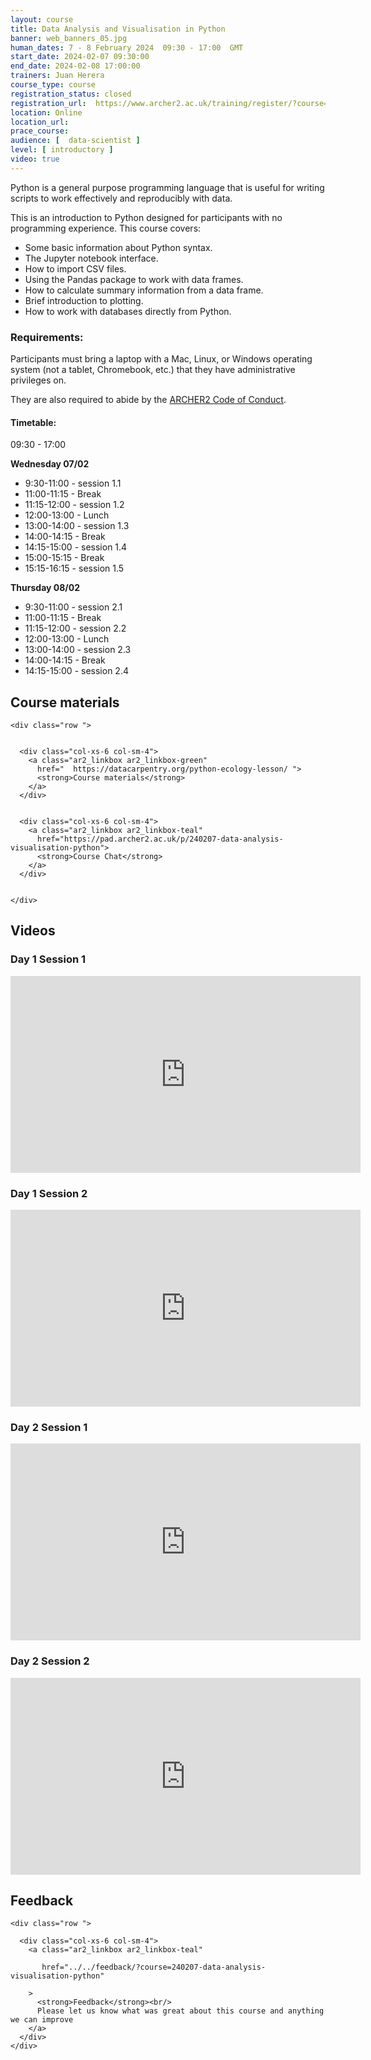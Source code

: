 ```yaml
---
layout: course
title: Data Analysis and Visualisation in Python
banner: web_banners_05.jpg 
human_dates: 7 - 8 February 2024  09:30 - 17:00  GMT
start_date: 2024-02-07 09:30:00
end_date: 2024-02-08 17:00:00
trainers: Juan Herera
course_type: course
registration_status: closed
registration_url:  https://www.archer2.ac.uk/training/register/?course=240207-data-analysis-visualisation-python
location: Online
location_url:
prace_course: 
audience: [  data-scientist ]
level: [ introductory ]
video: true
---
```



Python is a general purpose programming language that is useful for writing scripts to work effectively and reproducibly with data.

This is an introduction to Python designed for participants with no programming experience. This course covers:

- Some basic information about Python syntax.
- The Jupyter notebook interface.
- How to import CSV files.
- Using the Pandas package to work with data frames.
- How to calculate summary information from a data frame.
- Brief introduction to plotting.
- How to work with databases directly from Python.

### Requirements:

Participants must bring a laptop with a Mac, Linux, or Windows operating system (not a tablet, Chromebook, etc.) that they have administrative privileges on.

They are also required to abide by the [ARCHER2  Code of Conduct](../../../about/policies/code-of-conduct.html). 


#### Timetable:

09:30 - 17:00 


**Wednesday 07/02**

- 9:30-11:00 - session 1.1
- 11:00-11:15 - Break
- 11:15-12:00 - session 1.2
- 12:00-13:00 - Lunch
- 13:00-14:00 - session 1.3
- 14:00-14:15 - Break
- 14:15-15:00 - session 1.4
- 15:00-15:15 - Break
- 15:15-16:15 - session 1.5

**Thursday 08/02**
- 9:30-11:00 - session 2.1
- 11:00-11:15 - Break
- 11:15-12:00 - session 2.2
- 12:00-13:00 - Lunch
- 13:00-14:00 - session 2.3
- 14:00-14:15 - Break
- 14:15-15:00 - session 2.4





<section id="service">



<h2><a name="materials">Course materials</a></h2>



    <div class="row ">	

 		
      <div class="col-xs-6 col-sm-4">
        <a class="ar2_linkbox ar2_linkbox-green" 
          href="  https://datacarpentry.org/python-ecology-lesson/ ">
          <strong>Course materials</strong>         
        </a>
      </div>

 
      <div class="col-xs-6 col-sm-4">
        <a class="ar2_linkbox ar2_linkbox-teal" 
          href="https://pad.archer2.ac.uk/p/240207-data-analysis-visualisation-python">
          <strong>Course Chat</strong>       
        </a>
      </div>
		

 	</div>
		
		
					


		
<h2><a name="videos">Videos</a></h2>

<h3>Day 1 Session 1</h3>

<div>
	<iframe title="Video" width="560" height="315" src="https://www.youtube.com/embed/4dsYf_ivHSY" frameborder="0" allow="accelerometer; autoplay; encrypted-media; gyroscope; picture-in-picture" allowfullscreen></iframe>
</div>


<h3>Day 1 Session 2</h3>

<div>
	<iframe title="Video" width="560" height="315" src="https://www.youtube.com/embed/Bhyd72doRpk" frameborder="0" allow="accelerometer; autoplay; encrypted-media; gyroscope; picture-in-picture" allowfullscreen></iframe>
</div>


<h3>Day 2 Session 1</h3>

<div>
	<iframe title="Video" width="560" height="315" src="https://www.youtube.com/embed/94OTB5iweJI" frameborder="0" allow="accelerometer; autoplay; encrypted-media; gyroscope; picture-in-picture" allowfullscreen></iframe>
</div>



<h3>Day 2 Session 2</h3>

<div>
	<iframe title="Video" width="560" height="315" src="https://www.youtube.com/embed/yB8Idu75VUY" frameborder="0" allow="accelerometer; autoplay; encrypted-media; gyroscope; picture-in-picture" allowfullscreen></iframe>
</div>





<h2><a name="feedback">Feedback</a></h2>


    <div class="row ">	

      <div class="col-xs-6 col-sm-4">
        <a class="ar2_linkbox ar2_linkbox-teal" 

           href="../../feedback/?course=240207-data-analysis-visualisation-python" 

		>
          <strong>Feedback</strong><br/>
          Please let us know what was great about this course and anything we can improve
        </a>
      </div>
    </div>
		
		

 
</section>



